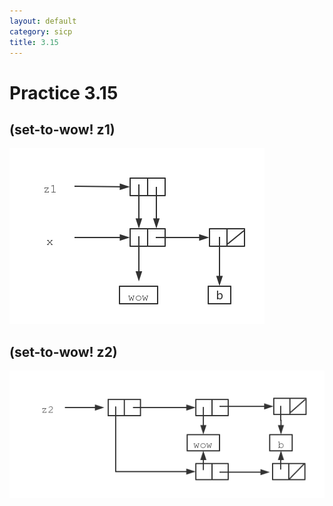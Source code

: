 ```yaml
---
layout: default
category: sicp
title: 3.15
---
```


# Practice 3.15

## (set-to-wow! z1)

![image](/static/images/3.15_1.png)

## (set-to-wow! z2)

![image](/static/images/3.15_2.png)
